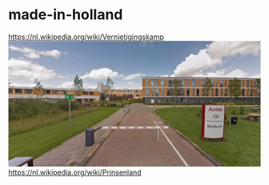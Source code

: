 # made-in-holland
https://nl.wikipedia.org/wiki/Vernietigingskamp
![](https://github.com/nondejus/made-in-holland/blob/main/ArtBoard%20Image%20(279).jpg)
https://nl.wikipedia.org/wiki/Prinsenland
